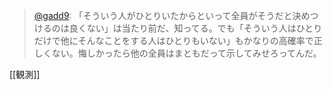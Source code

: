 
> [@gadd9](https://twitter.com/gadd9/status/1530014603937054720?s=20&t=g-G3ipVlNFCNE3ObFGdz9w): 「そういう人がひとりいたからといって全員がそうだと決めつけるのは良くない」は当たり前だ、知ってる。でも「そういう人はひとりだけで他にそんなことをする人はひとりもいない」もかなりの高確率で正しくない。悔しかったら他の全員はまともだって示してみせろってんだ。

[[観測]]
